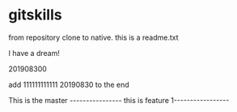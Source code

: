 # gitskills
from repository clone to native.
this is a readme.txt


I have a dream!

201908300


add 111111111111
20190830
to the end 

This is the master ----------------
this is feature 1-----------------
